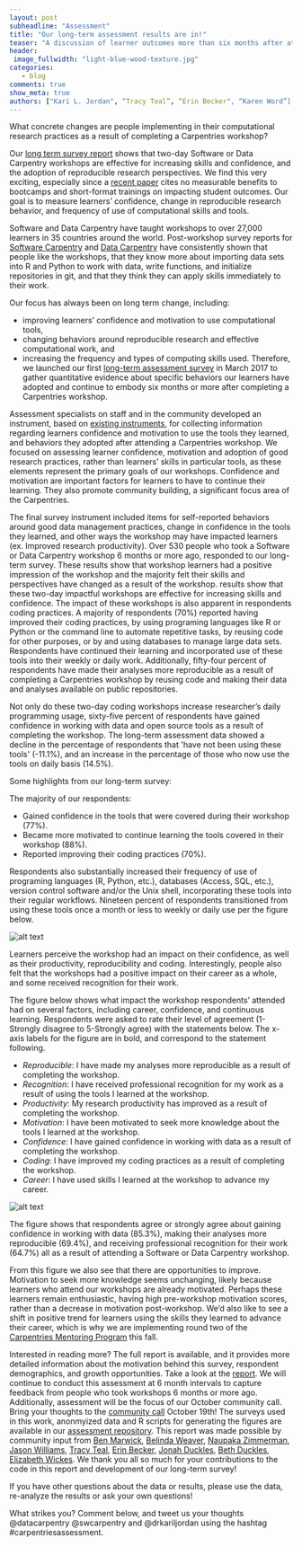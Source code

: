 ```yaml
---
layout: post
subheadline: "Assessment"
title: "Our long-term assessment results are in!"
teaser: "A discussion of learner outcomes more than six months after attending a Carpentries workshop."
header:
 image_fullwidth: "light-blue-wood-texture.jpg"
categories:
   - blog
comments: true
show_meta: true
authors: ["Kari L. Jordan", “Tracy Teal”, “Erin Becker", “Karen Word”]
---
```

What concrete changes are people implementing in their computational research practices as a result of completing a Carpentries workshop?

Our [long term survey report](https://carpentries.github.io/assessment/carpentries/long-term-survey/report.html) shows that two-day Software or Data Carpentry workshops are effective for increasing skills and confidence, and the adoption of reproducible research perspectives. We find this very exciting, especially since a [recent paper](http://www.pnas.org/content/114/37/9854) cites no measurable benefits to bootcamps and short-format trainings on impacting student outcomes. Our goal is to measure learners’ confidence, change in reproducible research behavior, and frequency of use of computational skills and tools.

Software and Data Carpentry have taught workshops to over 27,000 learners in 35 countries around the world. Post-workshop survey reports for [Software Carpentry](https://carpentries.github.io/assessment/software-carpentry/postreport.html) and [Data Carpentry](https://carpentries.github.io/assessment/data-carpentry/postworkshop/report.html) have consistently shown that people like the workshops, that they know more about importing data sets into R and Python to work with data, write functions, and initialize repositories in git, and that they think they can apply skills immediately to their work. 

Our focus has always been on long term change, including:
+ improving learners’ confidence and motivation to use computational tools,
+ changing behaviors around reproducible research and effective computational work, and 
+ increasing the frequency and types of computing skills used. Therefore, we launched our first 
[long-term assessment survey](https://github.com/carpentries/assessment/blob/master/carpentries/long-term-survey/survey.pdf) in March 2017 to gather quantitative evidence about specific behaviors our learners have adopted and continue to embody six months or more after completing a Carpentries workshop.

Assessment specialists on staff and in the community developed an instrument, based on [existing instruments](https://docs.google.com/document/d/1FizxSvmlHTtu6t1yewJsChlen6pPDY0Vd6WYNmc07oU/edit), for collecting information regarding learners confidence and motivation to use the tools they learned, and behaviors they adopted after attending a Carpentries workshop. We focused on assessing learner confidence, motivation and adoption of good research practices, rather than learners’ skills in particular tools, as these elements represent the primary goals of our workshops. Confidence and motivation are important factors for learners to have to continue their learning. They also promote community building, a significant focus area of the Carpentries.

The final survey instrument included items for self-reported behaviors around good data management practices, change in confidence in the tools they learned, and other ways the workshop may have impacted learners (ex. Improved research productivity). Over 530 people who took a Software or Data Carpentry workshop 6 months or more ago, responded to our long-term survey.  These results show that workshop learners had a positive impression of the workshop and the majority felt their skills and perspectives have changed as a result of the workshop.  results show that these two-day impactful workshops are effective for increasing skills and confidence. The impact of these workshops is also apparent in respondents coding practices. A majority of  respondents (70%) reported having improved their coding practices, by using programing languages like R or Python or the command line to automate repetitive tasks, by reusing code for other purposes, or by and using databases to manage large data sets. Respondents have continued their learning and incorporated use of these tools into their weekly or daily work. Additionally, fifty-four percent of respondents have made their analyses more reproducible as a result of completing a Carpentries workshop by reusing code and making their data and analyses available on public repositories.

Not only do these two-day coding workshops increase researcher’s daily programming usage, sixty-five percent of respondents have gained confidence in working with data and open source tools as a result of completing the workshop. The long-term assessment data showed a decline in the percentage of respondents that 'have not been using these tools' (-11.1%), and an increase in the percentage of those who now use the tools on daily basis (14.5%). 

Some highlights from our long-term survey:

The majority of our respondents:
+ Gained confidence in the tools that were covered during their workshop (77%).
+ Became more motivated to continue learning the tools covered in their workshop (88%). 
+ Reported improving their coding practices (70%).

Respondents also substantially increased their frequency of use of programing languages (R, Python, etc.), databases (Access, SQL, etc.), version control software and/or the Unix shell, incorporating these tools into their regular workflows. Nineteen percent of respondents transitioned from using these tools once a month or less to weekly or daily use per the figure below.

![alt text](https://github.com/carpentries/assessment/blob/master/carpentries/long-term-survey/figures/change_in_programming_usage.png)

Learners perceive the workshop had an impact on their confidence, as well as their productivity, reproducibility and coding. Interestingly, people also felt that the workshops had a positive impact on their career as a whole, and some received recognition for their work. 

The figure below shows what impact the workshop respondents’ attended had on several factors, including career, confidence, and continuous learning. Respondents were asked to rate their level of agreement (1-Strongly disagree to 5-Strongly agree) with the statements below. The x-axis labels for the figure are in bold, and correspond to the statement following.
+ *Reproducible*: I have made my analyses more reproducible as a result of completing the workshop.
+ *Recognition*: I have received professional recognition for my work as a result of using the tools I learned at the workshop.
+ *Productivity*: My research productivity has improved as a result of completing the workshop.
+ *Motivation*: I have been motivated to seek more knowledge about the tools I learned at the workshop.
+ *Confidence*: I have gained confidence in working with data as a result of completing the workshop.
+ *Coding*: I have improved my coding practices as a result of completing the workshop.
+ *Career*: I have used skills I learned at the workshop to advance my career.

![alt text](https://github.com/carpentries/assessment/blob/master/carpentries/long-term-survey/figures/workshop_impact_heatmap.png) 

The figure shows that respondents agree or strongly agree about gaining confidence in working with data (85.3%), making their analyses more reproducible (69.4%), and receiving professional recognition for their work (64.7%) all as a result of attending a Software or Data Carpentry workshop.

From this figure we also see that there are opportunities to improve. Motivation to seek more knowledge seems unchanging, likely because learners who attend our workshops are already motivated. Perhaps these learners remain enthusiastic, having high pre-workshop motivation scores, rather than a decrease in motivation post-workshop. We’d also like to see a shift in positive trend for learners using the skills they learned to advance their career, which is why we are implementing round two of the [Carpentries Mentoring Program](http://www.datacarpentry.org/blog/mentoring-round-2/) this fall.

Interested in reading more? The full report is available, and it provides more detailed information about the motivation behind this survey, respondent demographics, and growth opportunities. Take a look at the [report](https://carpentries.github.io/assessment-projects/joint-carpentry-projects/long-term-survey/report.html). We will continue to conduct this assessment at 6 month intervals to capture feedback from people who took workshops 6 months or more ago. Additionally, assessment will be the focus of our October community call. Bring your thoughts to the [community call](http://pad.software-carpentry.org/community-call-2017-10-19) October 19th!
The surveys used in this work, anonmyized data and R scripts for generating the figures are available in our [assessment repository](https://carpentries.github.io/assessment/carpentries/long-term-survey/). This report was made possible by community input from [Ben Marwick](https://github.com/benmarwick), [Belinda Weaver](https://github.com/weaverbel), [Naupaka Zimmerman](https://github.com/naupaka), [Jason Williams](https://github.com/JasonJWilliamsNY), [Tracy Teal](https://github.com/tracykteal), [Erin Becker](https://github.com/ErinBecker), [Jonah Duckles](https://github.com/jduckles), [Beth Duckles](https://github.com/bduckles), [Elizabeth Wickes](https://github.com/elliewix). We thank you all so much for your contributions to the code in this report and development of our long-term survey!

If you have other questions about the data or results, please use the data, re-analyze the results or ask your own questions! 

What strikes you? Comment below, and tweet us your thoughts @datacarpentry @swcarpentry and @drkariljordan using the hashtag #carpentriesassessment. 


